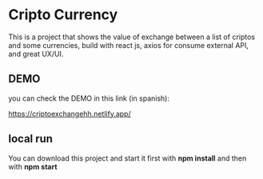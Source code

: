 # Cripto Currency

This is a project that shows the value of exchange between a list of criptos and some currencies, build with react js, axios for consume external API, and great UX/UI.
## DEMO

you can check the DEMO in this link (in spanish): 

https://criptoexchangehh.netlify.app/
## local run

You can download this project and start it first with **npm install** and then with **npm start**
